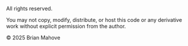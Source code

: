 All rights reserved.

You may not copy, modify, distribute, or host this code or any derivative work without explicit permission from the author.

© 2025 Brian Mahove
